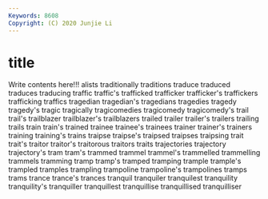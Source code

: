```yaml
---
Keywords: 8608
Copyright: (C) 2020 Junjie Li
---
```


# title

Write contents here!!!
alists 
traditionally 
traditions 
traduce 
traduced 
traduces 
traducing
traffic 
traffic's 
trafficked 
trafficker 
trafficker's 
traffickers 
trafficking 
traffics 
tragedian 
tragedian's
tragedians 
tragedies 
tragedy 
tragedy's 
tragic 
tragically 
tragicomedies 
tragicomedy 
tragicomedy's 
trail
trail's 
trailblazer 
trailblazer's 
trailblazers 
trailed 
trailer 
trailer's 
trailers 
trailing 
trails
train 
train's 
trained 
trainee 
trainee's 
trainees 
trainer 
trainer's 
trainers 
training
training's 
trains 
traipse 
traipse's 
traipsed 
traipses 
traipsing 
trait 
trait's 
traitor
traitor's 
traitorous 
traitors 
traits 
trajectories 
trajectory 
trajectory's 
tram 
tram's 
trammed
trammel 
trammel's 
trammelled 
trammelling 
trammels 
tramming 
tramp 
tramp's 
tramped 
tramping
trample 
trample's 
trampled 
tramples 
trampling 
trampoline 
trampoline's 
trampolines 
tramps 
trams
trance 
trance's 
trances 
tranquil 
tranquiler 
tranquilest 
tranquility 
tranquility's 
tranquiller 
tranquillest
tranquillise 
tranquillised 
tranquilliser 
